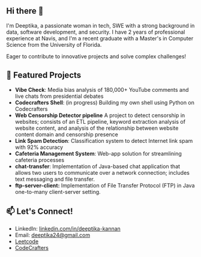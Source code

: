 ## Hi there 👋

I'm Deeptika, a passionate woman in tech, SWE with a strong background in data, software development, and security. I have 2 years of professional experience at Navis, and I'm a recent graduate with a Master's in Computer Science from the University of Florida. 

Eager to contribute to innovative projects and solve complex challenges!

## 🚀 Featured Projects

- **Vibe Check**: Media bias analysis of 180,000+ YouTube comments and live chats from presidential debates
- **Codecrafters Shell**: (in progress) Building my own shell using Python on Codecrafters
- **Web Censorship Detector pipeline** A project to detect censorship in websites; consists of an ETL pipeline, keyword extraction analysis of website content, and analysis of the relationship between website content domain and censorship presence
- **Link Spam Detection**: Classification system to detect Internet link spam with 92% accuracy
- **Cafeteria Management System**: Web-app solution for streamlining cafeteria processes
- **chat-transfer**: Implementation of Java-based chat application that allows two users to communicate over a network connection; includes text messaging and file transfer.
- **ftp-server-client:** Implementation of File Transfer Protocol (FTP) in Java one-to-many client-server setting.

## 📫 Let's Connect!

- LinkedIn: [linkedin.com/in/deeptika-kannan](https://linkedin.com/in/deeptika-kannan)
- Email: [deeptika24@gmail.com](deeptika24@gmail.com)
- [Leetcode](https://leetcode.com/u/deepsri1905/)
- [CodeCrafters](https://app.codecrafters.io/users/deeptika)
